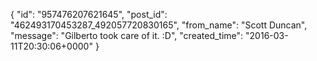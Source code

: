  {
   "id": "957476207621645",
   "post_id": "462493170453287_492057720830165",
   "from_name": "Scott Duncan",
   "message": "Gilberto took care of it. :D",
   "created_time": "2016-03-11T20:30:06+0000"
 }
